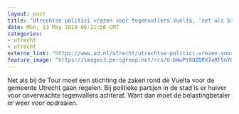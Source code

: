 ```yaml
---
layout: post
title: "Utrechtse politici vrezen voor tegenvallers Vuelta, ‘net als bij de Tourstart’"
date: Mon, 13 May 2019 06:22:56 GMT
categories: 
- utrecht 
- utrecht 
externe_link: "https://www.ad.nl/utrecht/utrechtse-politici-vrezen-voor-tegenvallers-vuelta-net-als-bij-de-tourstart~ab40030d/"
feature_image: "https://images3.persgroep.net/rcs/U-bWwPY8QZQRX7aRF5uYOzlHRwA/diocontent/62093534/_fitwidth/400/?appId=21791a8992982cd8da851550a453bd7f&quality=0.7"
---
```


Net als bij de Tour moet een stichting de zaken rond de Vuelta voor de gemeente Utrecht gaan regelen. Bij politieke partijen in de stad is er huiver voor onverwachte tegenvallers achteraf. Want dan moet de belastingbetaler er weer voor opdraaien.
